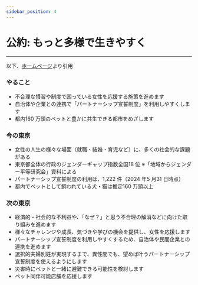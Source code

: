 ```yaml
---
sidebar_position: 4
---
```


# 公約: もっと多様で生きやすく
-------------------------------

以下、[ホームページ](https://renho.jp/)より引用

### やること
- 不合理な慣習や制度で困っている女性を応援する施策を進めます
- 自治体や企業との連携で「パートナーシップ宣誓制度」を利用しやすくします
- 都内160 万頭のペットと豊かに共生できる都市をめざします

### 今の東京
- 女性の人生の様々な場面（就職・結婚・育児など）に、多くの社会的な課題がある
- 東京都全体の行政のジェンダーギャップ指数全国18 位 ※「地域からジェンダー平等研究会」資料による
- パートナーシップ宣誓制度の利用は、1,222 件（2024 年5 月31 日時点）
- 都内でペットとして飼われている犬・猫は推定160 万頭以上

### 次の東京
- 経済的・社会的な不利益や、「なぜ？」と思う不合理の解消などに向けた取り組みを進めます
- 様々なチャレンジや成長、気づきや学びの機会を提供し、女性を応援します
- パートナーシップ宣誓制度を利用しやすくするため、自治体や民間企業との連携を進めます
- 選択的夫婦別姓が実現するまで、異性間でも、望めば叶うパートナーシップ宣誓制度を使えるようにします
- 災害時にペットと一緒に避難できる可能性を検討します
- ペット同伴可能店舗を応援します

